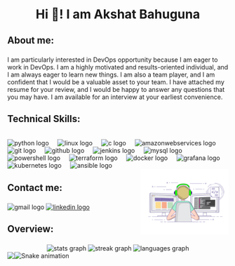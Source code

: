 <h1 align="center">Hi 👋! I am Akshat Bahuguna</h1>

###

<h2 align="left">About me:</h2>

###

<p align="left">I am particularly interested in DevOps opportunity because I am eager to work in DevOps. I am a highly motivated and results-oriented individual, and I am always eager to learn new things. I am also a team player, and I am confident that I would be a valuable asset to your team. I have attached my resume for your review, and I would be happy to answer any questions that you may have. I am available for an interview at your earliest convenience.</p>

###

<h2 align="left">Technical Skills:</h2>



<br clear="both">

<div align="left">
  <img src="https://cdn.jsdelivr.net/gh/devicons/devicon/icons/python/python-original-wordmark.svg" height="30" alt="python logo"  />
  <img width="12" />
  <img src="https://cdn.simpleicons.org/linux/FCC624" height="30" alt="linux logo"  />
  <img width="12" />
  <img src="https://cdn.jsdelivr.net/gh/devicons/devicon/icons/c/c-original.svg" height="30" alt="c logo"  />
  <img width="12" />
  <img src="https://cdn.simpleicons.org/amazonaws/232F3E" height="30" alt="amazonwebservices logo"  />
  <img width="12" />
  <img src="https://cdn.jsdelivr.net/gh/devicons/devicon/icons/git/git-original.svg" height="30" alt="git logo"  />
  <img width="12" />
  <img src="https://cdn.simpleicons.org/github/181717" height="30" alt="github logo"  />
  <img width="12" />
  <img src="https://cdn.simpleicons.org/jenkins/D24939" height="30" alt="jenkins logo"  />
  <img width="12" />
  <img src="https://cdn.jsdelivr.net/gh/devicons/devicon/icons/mysql/mysql-original.svg" height="30" alt="mysql logo"  />
  <img width="12" />
  <img src="https://cdn.simpleicons.org/powershell/5391FE" height="30" alt="powershell logo"  />
  <img width="12" />
  <img src="https://cdn.simpleicons.org/terraform/7B42BC" height="30" alt="terraform logo"  />
  <img width="12" />
  <img src="https://cdn.simpleicons.org/docker/2496ED" height="30" alt="docker logo"  />
  <img width="12" />
  <img src="https://cdn.simpleicons.org/grafana/F46800" height="30" alt="grafana logo"  />
  <img width="12" />
  <img src="https://cdn.simpleicons.org/kubernetes/326CE5" height="30" alt="kubernetes logo"  />
  <img width="12" />
  <img src="https://cdn.simpleicons.org/ansible/EE0000" height="30" alt="ansible logo"  />
</div>
<img align="right" height="150" src="https://raw.githubusercontent.com/mikonoid/mikonoid/main/images/gifs/coder3.gif"  />


<h2 align="left">Contact me:</h2>

###

<div align="left">
  <img src="https://raw.githubusercontent.com/maurodesouza/profile-readme-generator/master/src/assets/icons/social/gmail/default.svg" width="47" height="35" alt="gmail logo"  />
  <a href="https://www.linkedin.com/in/akshat-bahuguna-b111ab201/" target="_blank">
    <img src="https://raw.githubusercontent.com/maurodesouza/profile-readme-generator/master/src/assets/icons/social/linkedin/default.svg" width="47" height="35" alt="linkedin logo"  />
  </a>
</div>

###

<h2 align="left">Overview:</h2>

###

<div align="center">
  <img src="https://github-readme-stats.vercel.app/api?username=Akshat-Bahuguna1223&hide_title=false&hide_rank=true&show_icons=true&include_all_commits=true&count_private=true&disable_animations=false&theme=gruvbox_light&locale=en&hide_border=false&custom_title=Stats:" height="150" alt="stats graph"  />
  <img src="https://streak-stats.demolab.com?user=Akshat-Bahuguna1223&locale=en&mode=daily&theme=gruvbox_light&hide_border=false&border_radius=5&date_format=j%20M%5B%20Y%5D" height="150" alt="streak graph"  />
<img src="https://github-readme-stats.vercel.app/api/top-langs?username=Akshat-Bahuguna1223&locale=en&hide_title=false&layout=compact&card_width=320&langs_count=5&theme=gruvbox_light&hide_border=false&order=2&custom_title=Language%20used:" height="150" alt="languages graph"  />
</div>
<img src="https://raw.githubusercontent.com/Akshat-Bahuguna1223/Akshat-Bahuguna1223/output/snake.svg" alt="Snake animation" />

<img align="left" src="https://visitor-badge.laobi.icu/badge?page_id=Akshat-Bahuguna1223.Akshat-Bahuguna1223&left_color=pink"  />

###
